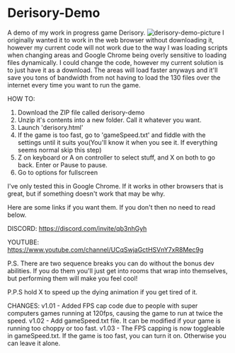 # Derisory-Demo
A demo of my work in progress game Derisory.
![derisory-demo-picture](https://user-images.githubusercontent.com/94314052/141704647-ee7459f3-f05b-406d-a3cd-c550d3d52de2.png)
I originally wanted it to work in the web browser without downloading it, however my current code will not work due to the way I was loading scripts when changing areas and Google Chrome being overly sensitive to loading files dynamically. I could change the code, however my current solution is to just have it as a download. The areas will load faster anyways and it'll save you tons of bandwidth from not having to load the 130 files over the internet every time you want to run the game.

HOW TO:
 1. Download the ZIP file called derisory-demo
 2. Unzip it's contents into a new folder. Call it whatever you want.
 3. Launch 'derisory.html'
 4. If the game is too fast, go to 'gameSpeed.txt' and fiddle with the settings until it suits you(You'll know it when you see it. If everything seems normal skip this step)
 5. Z on keyboard or A on controller to select stuff, and X on both to go back. Enter or Pause to pause.
 6. Go to options for fullscreen

I've only tested this in Google Chrome. If it works in other browsers that is great, but if something doesn't work that may be why.

Here are some links if you want them. If you don't then no need to read below.

DISCORD: https://discord.com/invite/qb3nhGyh

YOUTUBE: https://www.youtube.com/channel/UCqSwjaGctHSVnY7xR8Mec9g



P.S. There are two sequence breaks you can do without the bonus dev abilities. If you do them you'll just get into rooms that wrap into themselves, but performing them will make you feel cool!

P.P.S hold X to speed up the dying animation if you get tired of it.

CHANGES:
v1.01 - Added FPS cap code due to people with super computers games running at 120fps, causing the game to run at twice the speed.
v1.02 - Add gameSpeed.txt file. It can be modified if your game is running too choppy or too fast.
v1.03 - The FPS capping is now toggleable in gameSpeed.txt. If the game is too fast, you can turn it on. Otherwise you can leave it alone.
